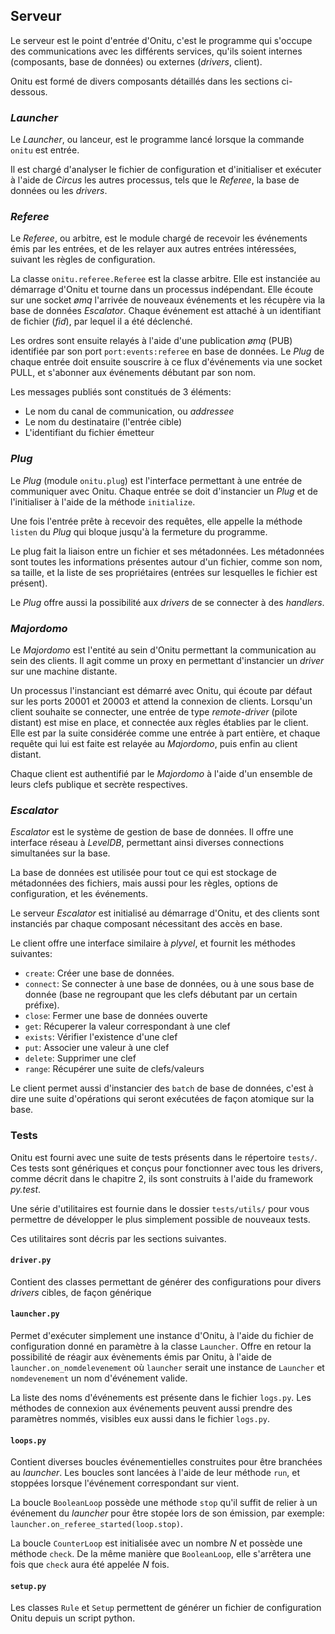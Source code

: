 ## Serveur

Le serveur est le point d'entrée d'Onitu, c'est le programme qui s'occupe des communications avec les différents services, qu'ils soient internes (composants, base de données) ou externes (*drivers*, client).

Onitu est formé de divers composants détaillés dans les sections ci-dessous.

### *Launcher*

Le *Launcher*, ou lanceur, est le programme lancé lorsque la commande `onitu` est entrée.

Il est chargé d'analyser le fichier de configuration et d'initialiser et exécuter à l'aide de *Circus* les autres processus, tels que le *Referee*, la base de données ou les *drivers*.

### *Referee*

Le *Referee*, ou arbitre, est le module chargé de recevoir les événements émis par les entrées, et de les relayer aux autres entrées intéressées, suivant les règles de configuration.

La classe `onitu.referee.Referee` est la classe arbitre. Elle est instanciée au démarrage d'Onitu et tourne dans un processus indépendant. Elle écoute sur une socket *ømq* l'arrivée de nouveaux événements et les récupère via la base de données *Escalator*. Chaque événement est attaché à un identifiant de fichier (*fid*), par lequel il a été déclenché.

Les ordres sont ensuite relayés à l'aide d'une publication *ømq* (PUB) identifiée par son port `port:events:referee` en base de données. Le *Plug* de chaque entrée doit ensuite souscrire à ce flux d'événements via une socket PULL, et s'abonner aux événements débutant par son nom.

Les messages publiés sont constitués de 3 éléments:
- Le nom du canal de communication, ou *addressee*
- Le nom du destinataire (l'entrée cible)
- L'identifiant du fichier émetteur

### *Plug*

Le *Plug* (module `onitu.plug`) est l'interface permettant à une entrée de communiquer avec Onitu. Chaque entrée se doit d'instancier un *Plug* et de l'initialiser à l'aide de la méthode `initialize`.

Une fois l'entrée prête à recevoir des requêtes, elle appelle la méthode `listen` du *Plug* qui bloque jusqu'à la fermeture du programme.

Le plug fait la liaison entre un fichier et ses métadonnées. Les métadonnées sont toutes les informations présentes autour d'un fichier, comme son nom, sa taille, et la liste de ses propriétaires (entrées sur lesquelles le fichier est présent).

Le *Plug* offre aussi la possibilité aux *drivers* de se connecter à des *handlers*.

### *Majordomo*

Le *Majordomo* est l'entité au sein d'Onitu permettant la communication au sein des clients. Il agit comme un proxy en permettant d'instancier un *driver* sur une machine distante.

Un processus l'instanciant est démarré avec Onitu, qui écoute par défaut sur les ports 20001 et 20003 et attend la connexion de clients. Lorsqu'un client souhaite se connecter, une entrée de type *remote-driver* (pilote distant) est mise en place, et connectée aux règles établies par le client. Elle est par la suite considérée comme une entrée à part entière, et chaque requête qui lui est faite est relayée au *Majordomo*, puis enfin au client distant.

Chaque client est authentifié par le *Majordomo* à l'aide d'un ensemble de leurs clefs publique et secrète respectives.

### *Escalator*

*Escalator* est le système de gestion de base de données. Il offre une interface réseau à *LevelDB*, permettant ainsi diverses connections simultanées sur la base.

La base de données est utilisée pour tout ce qui est stockage de métadonnées des fichiers, mais aussi pour les règles, options de configuration, et les événements.

Le serveur *Escalator* est initialisé au démarrage d'Onitu, et des clients sont instanciés par chaque composant nécessitant des accès en base.

Le client offre une interface similaire à *plyvel*, et fournit les méthodes suivantes:

- `create`: Créer une base de données.
- `connect`: Se connecter à une base de données, ou à une sous base de donnée (base ne regroupant que les clefs débutant par un certain préfixe).
- `close`: Fermer une base de données ouverte
- `get`: Récuperer la valeur correspondant à une clef
- `exists`: Vérifier l'existence d'une clef
- `put`: Associer une valeur à une clef
- `delete`: Supprimer une clef
- `range`: Récupérer une suite de clefs/valeurs

Le client permet aussi d'instancier des `batch` de base de données, c'est à dire une suite d'opérations qui seront exécutées de façon atomique sur la base.

### Tests

Onitu est fourni avec une suite de tests présents dans le répertoire `tests/`. Ces tests sont génériques et conçus pour fonctionner avec tous les drivers, comme décrit dans le chapitre 2, ils sont construits à l'aide du framework *py.test*.

Une série d'utilitaires est fournie dans le dossier `tests/utils/` pour vous permettre de développer le plus simplement possible de nouveaux tests.

Ces utilitaires sont décris par les sections suivantes.

#### `driver.py`

Contient des classes permettant de générer des configurations pour divers *drivers* cibles, de façon générique

#### `launcher.py`

Permet d'exécuter simplement une instance d'Onitu, à l'aide du fichier de configuration donné en paramètre à la classe `Launcher`. Offre en retour la possibilité de réagir aux évènements émis par Onitu, à l'aide de `launcher.on_nomdelevenement` où `launcher` serait une instance de `Launcher` et `nomdevenement` un nom d'événement valide.

La liste des noms d'événements est présente dans le fichier `logs.py`. Les méthodes de connexion aux événements peuvent aussi prendre des paramètres nommés, visibles eux aussi dans le fichier `logs.py`.

#### `loops.py`

Contient diverses boucles événementielles construites pour être branchées au *launcher*. Les boucles sont lancées à l'aide de leur méthode `run`, et stoppées lorsque l'événement correspondant sur vient.

La boucle `BooleanLoop` possède une méthode `stop` qu'il suffit de relier à un événement du *launcher* pour être stopée lors de son émission, par exemple: `launcher.on_referee_started(loop.stop)`.

La boucle `CounterLoop` est initialisée avec un nombre *N* et possède une méthode `check`. De la même manière que `BooleanLoop`, elle s'arrêtera une fois que `check` aura été appelée *N* fois.

#### `setup.py`

Les classes `Rule` et `Setup` permettent de générer un fichier de configuration Onitu depuis un script python.
